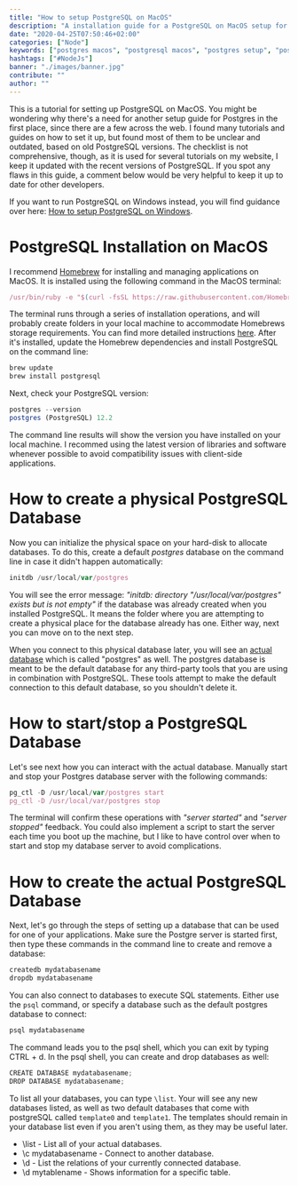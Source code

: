 ```yaml
---
title: "How to setup PostgreSQL on MacOS"
description: "A installation guide for a PostgreSQL on MacOS setup for having a SQL database available on your OS. It comes with everything that's needed to connect a Node.js application to your database in JavaScript ..."
date: "2020-04-25T07:50:46+02:00"
categories: ["Node"]
keywords: ["postgres macos", "postgresql macos", "postgres setup", "postgresql setup", "postgres os setup"]
hashtags: ["#NodeJs"]
banner: "./images/banner.jpg"
contribute: ""
author: ""
---
```


<Sponsorship />

This is a tutorial for setting up PostgreSQL on MacOS. You might be wondering why there's a need for another setup guide for Postgres in the first place, since there are a few across the web. I found many tutorials and guides on how to set it up, but found most of them to be unclear and outdated, based on old PostgreSQL versions. The checklist is not comprehensive, though, as it is used for several tutorials on my website, I keep it updated with the recent versions of PostgreSQL. If you spot any flaws in this guide, a comment below would be very helpful to keep it up to date for other developers.

If you want to run PostgreSQL on Windows instead, you will find guidance over here: [How to setup PostgreSQL on Windows](/postgres-sql-windows-setup/).

# PostgreSQL Installation on MacOS

I recommend [Homebrew](https://brew.sh/) for installing and managing applications on MacOS. It is installed using the following command in the MacOS terminal:

```javascript
/usr/bin/ruby -e "$(curl -fsSL https://raw.githubusercontent.com/Homebrew/install/master/install)"
```

The terminal runs through a series of installation operations, and will probably create folders in your local machine to accommodate Homebrews storage requirements. You can find more detailed instructions [here](/developer-setup/). After it's installed, update the Homebrew dependencies and install PostgreSQL on the command line:

```javascript
brew update
brew install postgresql
```

Next, check your PostgreSQL version:

```javascript
postgres --version
postgres (PostgreSQL) 12.2
```

The command line results will show the version you have installed on your local machine. I recommed using the latest version of libraries and software whenever possible to avoid compatibility issues with client-side applications.

# How to create a physical PostgreSQL Database

Now you can initialize the physical space on your hard-disk to allocate databases. To do this, create a default *postgres* database on the command line in case it didn't happen automatically:

```javascript
initdb /usr/local/var/postgres
```

You will see the error message: *"initdb: directory "/usr/local/var/postgres" exists but is not empty"* if the database was already created when you installed PostgreSQL. It means the folder where you are attempting to create a physical place for the database already has one. Either way, next you can move on to the next step.

When you connect to this physical database later, you will see an [actual database](https://stackoverflow.com/questions/50210158/whats-the-difference-between-initdb-usr-local-var-db-and-createdb-db) which is called "postgres" as well. The postgres database is meant to be the default database for any third-party tools that you are using in combination with PostgreSQL. These tools attempt to make the default connection to this default database, so you shouldn't delete it.

# How to start/stop a PostgreSQL Database

Let's see next how you can interact with the actual database. Manually start and stop your Postgres database server with the following commands:

```javascript
pg_ctl -D /usr/local/var/postgres start
pg_ctl -D /usr/local/var/postgres stop
```

The terminal will confirm these operations with *"server started"* and *"server stopped"* feedback. You could also implement a script to start the server each time you boot up the machine, but I like to have control over when to start and stop my database server to avoid complications.

# How to create the actual PostgreSQL Database

Next, let's go through the steps of setting up a database that can be used for one of your applications. Make sure the Postgre server is started first, then type these commands in the command line to create and remove a database:

```javascript
createdb mydatabasename
dropdb mydatabasename
```

You can also connect to databases to execute SQL statements. Either use the `psql` command, or specify a database such as the default postgres database to connect:

```javascript
psql mydatabasename
```

The command leads you to the psql shell, which you can exit by typing CTRL + d. In the psql shell, you can create and drop databases as well:

```javascript
CREATE DATABASE mydatabasename;
DROP DATABASE mydatabasename;
```

To list all your databases, you can type `\list`. Your will see any new databases listed, as well as two default databases that come with postgreSQL called `template0` and `template1`. The templates should remain in your database list even if you aren't using them, as they may be useful later.

* \list - List all of your actual databases.
* \c mydatabasename - Connect to another database.
* \d - List the relations of your currently connected database.
* \d mytablename - Shows information for a specific table.

<ReadMore label="PostgreSQL with Sequelize in Express Tutorial" link="/postgres-express-setup-tutorial/" />

